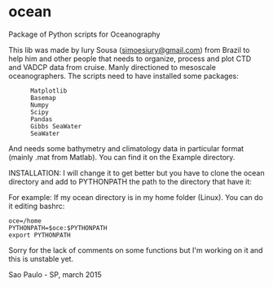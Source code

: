 # ocean
Package of Python scripts for Oceanography

This lib was made by Iury Sousa (simoesiury@gmail.com) from Brazil to help him and other people that
needs to organize, process and plot CTD and VADCP data from cruise. Manly directioned
to mesoscale oceanographers. The scripts need to have installed some packages:
		  
		  Matplotlib
		  Basemap
		  Numpy
		  Scipy
		  Pandas
		  Gibbs SeaWater
		  SeaWater
		  
And needs some bathymetry and climatology data in particular format (mainly .mat from Matlab).
You can find it on the Example directory.

INSTALLATION:
I will change it to get better but you have to clone the ocean directory and add to PYTHONPATH
the path to the directory that have it:

For example:
If my ocean directory is in my home folder (Linux). You can do it editing bashrc:

	oce=/home
	PYTHONPATH=$oce:$PYTHONPATH
	export PYTHONPATH

Sorry for the lack of comments on some functions but I'm working on it and this is unstable yet.

Sao Paulo - SP, march 2015


